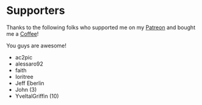 # Supporters

Thanks to the following folks who supported me on my [Patreon](https://www.patreon.com/illusion0001) and bought me a [Coffee](https://www.buymeacoffee.com/illusion0001)!

You guys are awesome!

- ac2pic
- alessaro92
- faith
- Ioritree
- Jeff Eberlin
- John (3)
- YveltalGriffin (10)

<!--
- TeMkA169

- smasher248

- Ethan Snyder

- cad5150
-->
